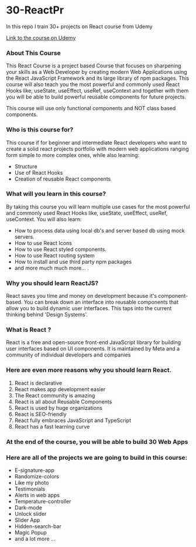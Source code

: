 # 30-ReactPr

In this repo I train 30+ projects on React course from Udemy

[Link to the course on Udemy](https://www.udemy.com/course/30-react-projects-learn-react-js-by-building-30-web-apps/)

### About This Course

This React Course is a project based Course that focuses on sharpening your skills as a Web Developer by creating modern Web Applications using the React JavaScript Framework and its large library of npm packages.
This course will also teach you the most powerful and commonly used React Hooks like, useState, useEffect, useRef, useContext and together with them you will be able to build  powerful reusable components for future projects.

This course will use only functional components and NOT class based components.

### Who is this course for?
This course if for beginner and intermediate React developers who want to create a solid react projects portfolio with modern web applications ranging form simple to more complex ones, while also learning:
- Structure
- Use of React Hooks
- Creation of reusable React components

### What will you learn in this course?
By taking this course you will learn multiple use cases for the most powerful and commonly used React Hooks like, useState, useEffect, useRef, useContext.
You will also learn:
- How to process data using local db's and server based db using mock servers.
- How to use React Icons
- How to use React styled components.
- How to use React routing system
- How to install and use third party npm packages
- and more much much more... .

### Why you should learn ReactJS?
React saves you time and money on development because it's component-based. You can break down an interface into reusable components that allow you to build dynamic user interfaces. This taps into the current thinking behind 'Design Systems'.

### What is React ?
React is a free and open-source front-end JavaScript library for building user interfaces based on UI components. It is maintained by Meta and a community of individual developers and companies

### Here are even more reasons why you should learn React.
1. React is declarative
2. React makes app development easier
3. The React community is amazing
4. React is all about Reusable Components
5. React is used by huge organizations
6. React is SEO-friendly
7. React fully embraces JavaScript and TypeScript
8. React has a fast learning curve


### At the end of the course, you will be able to build 30 Web Apps
### Here are all of the projects we are going to build in this course:

- E-signature-app
- Randomize-colors
- Like my photo
- Testimonials
- Alerts in web apps
- Temperature-controller
- Dark-mode
- Unlock slider
- Slider App
- Hidden-search-bar
- Magic Popup
- and a lot more ...
